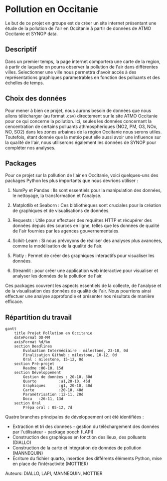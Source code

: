 
# Pollution en Occitanie


Le but de ce projet en groupe est de créer un site internet présentant une étude de la pollution de l'air en Occitanie à partir de données de ATMO Occitanie et SYNOP data.

## Descriptif
Dans un premier temps, la page internet comportera une carte de la region, à partir de laquelle on pourra observer la pollution de l'air dans différentes villes. Selectionner une ville nous permettra d'avoir accès à des représentations graphiques parametrables en fonction des polluants et des échelles de temps.

## Choix des données
Pour mener à bien ce projet, nous aurons besoin de données que nous allons télécharger (au format .csv) directement sur le site ATMO Occitanie pour ce qui concerne la pollution. Ici, seules les données concernant la cencentration de certains polluants athmosphériques (NO2, PM, O3, NOx, NO, SO2) dans les zones urbaines de la région Occitanie nous serons utiles.
Toutefois, étant donnée que la metéo peut elle aussi avoir une influence sur la qualité de l'air, nous utiliserons également les données de SYNOP pour compléter nos analyses.


## Packages
Pour ce projet sur la pollution de l'air en Occitanie, voici quelques-uns des packages Python les plus importants que nous devrions utiliser :

1.	NumPy et Pandas : Ils sont essentiels pour la manipulation des données, le nettoyage, la transformation et l'analyse.

2.	Matplotlib et Seaborn : Ces bibliothèques sont cruciales pour la création de graphiques et de visualisations de données.

3.	Requests : Utile pour effectuer des requêtes HTTP et récupérer des données depuis des sources en ligne, telles que les données de qualité de l'air fournies par les agences gouvernementales.

4.	Scikit-Learn : Si nous prévoyons de réaliser des analyses plus avancées, comme la modélisation de la qualité de l'air.

5.	Plotly : Permet de créer des graphiques interactifs pour visualiser les données.

6.	Streamlit : pour créer une application web interactive pour visualiser et analyser les données de la pollution de l'air.

Ces packages couvrent les aspects essentiels de la collecte, de l'analyse et de la visualisation des données de qualité de l'air. Nous pourrions ainsi effectuer une analyse approfondie et présenter nos résultats de manière efficace.



## Répartition du travail

```mermaid
gantt
    title Projet Pollution en Occitanie
    dateFormat DD-MM
    axisFormat %d/%m
    section Deadlines
        Évaluation Intermédiaire : milestone, 23-10, 0d
        Finalisation Github : milestone, 10-12, 0d
        Oral : milestone, 15-12, 0d
    section Pré-projet
        Readme :06-10, 15d
    section Développement
        Gestion de données : 20-10, 30d
        Quarto          :a1,20-10, 45d
        Graphiques      :g1, 20-10, 40d
        Carte           :20-10, 40d
        Paramètrisation :12-11, 20d
        Docu   :26-11, 13d
    section Oral
        Prépa oral : 05-12, 7d
```
Quatre branches principales de développement ont été identifiées :


+ Extraction et tri des données - gestion du téléchargement des données par l'utilisateur - package pooch (LAPI)
+ Construction des graphiques en fonction des lieux, des polluants (DIALLO)
+ Construction de la carte et intégration de données de pollution (MANNEQUIN)
+ Écriture du fichier quarto, insertion des différents éléments Python, mise en place de l'intéractivité (MOTTIER)



Auteurs: DIALLO, LAPI, MANNEQUIN, MOTTIER
